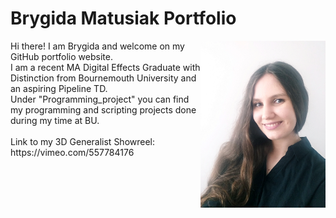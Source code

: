  # Brygida Matusiak Portfolio 








<img src="https://github.com/Brydzia96/Projects/blob/main/images/photo.jpg" align="right" width="200px"/>
  Hi there! I am Brygida and welcome on my GitHub portfolio website.  <br/> I am a recent MA Digital Effects Graduate with Distinction from Bournemouth University and an aspiring Pipeline TD. <br/>
  Under "Programming_project" you can find my programming and scripting projects done during my time at BU. <br/>
  <br/>
 Link to my 3D Generalist Showreel: <br/>
 https://vimeo.com/557784176 

<br clear="right"/>

